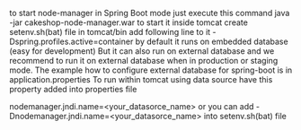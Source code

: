 to start node-manager in Spring Boot mode  just execute this command java -jar cakeshop-node-manager.war
to start it inside tomcat create setenv.sh(bat) file in tomcat/bin add following line to it -Dspring.profiles.active=container
by default it runs on embedded database (easy for development)
But it can also run on external database and we  recommend to run it on external database when in production or staging mode.
The example how to configure external database for spring-boot is in application.properties
To run within tomcat using data source have this property added into properties file

nodemanager.jndi.name=<your_datasorce_name> or you can add -Dnodemanager.jndi.name=<your_datasorce_name> into setenv.sh(bat) file
